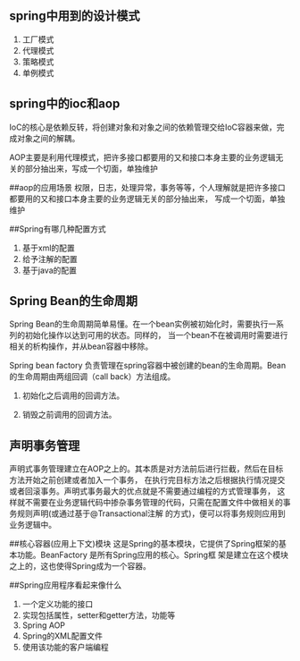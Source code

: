 ## spring中用到的设计模式
  1. 工厂模式
  2. 代理模式
  3. 策略模式
  4. 单例模式

## spring中的ioc和aop
IoC的核心是依赖反转，将创建对象和对象之间的依赖管理交给IoC容器来做，完成对象之间的解耦。

AOP主要是利用代理模式，把许多接口都要用的又和接口本身主要的业务逻辑无关的部分抽出来，写成一个切面，单独维护

##aop的应用场景
权限，日志，处理异常，事务等等，个人理解就是把许多接口都要用的又和接口本身主要的业务逻辑无关的部分抽出来，
写成一个切面，单独维护

##Spring有哪几种配置方式
   1. 基于xml的配置
   2. 给予注解的配置
   3. 基于java的配置
   
## Spring Bean的生命周期
Spring Bean的生命周期简单易懂。在一个bean实例被初始化时，需要执行一系列的初始化操作以达到可用的状态。同样的，
当一个bean不在被调用时需要进行相关的析构操作，并从bean容器中移除。

Spring bean factory 负责管理在spring容器中被创建的bean的生命周期。Bean的生命周期由两组回调（call back）方法组成。
1. 初始化之后调用的回调方法。

2. 销毁之前调用的回调方法。

## 声明事务管理
   声明式事务管理建立在AOP之上的。其本质是对方法前后进行拦截，然后在目标方法开始之前创建或者加入一个事务，
   在执行完目标方法之后根据执行情况提交或者回滚事务。声明式事务最大的优点就是不需要通过编程的方式管理事务，
   这样就不需要在业务逻辑代码中掺杂事务管理的代码，只需在配置文件中做相关的事务规则声明(或通过基于@Transactional注解
   的方式)，便可以将事务规则应用到业务逻辑中。

##核心容器(应用上下文)模块
  这是Spring的基本模块，它提供了Spring框架的基本功能。BeanFactory 是所有Spring应用的核心。Spring框
  架是建立在这个模块之上的，这也使得Spring成为一个容器。
  
##Spring应用程序看起来像什么
1. 一个定义功能的接口
2. 实现包括属性，setter和getter方法，功能等
3. Spring AOP
4. Spring的XML配置文件
5. 使用该功能的客户端编程

